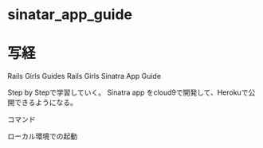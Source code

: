 # sinatar_app_guide

# 写経

Rails Girls Guides
Rails Girls Sinatra App Guide

Step by Stepで学習していく。
Sinatra app をcloud9で開発して、Herokuで公開できるようになる。

コマンド

ローカル環境での起動
